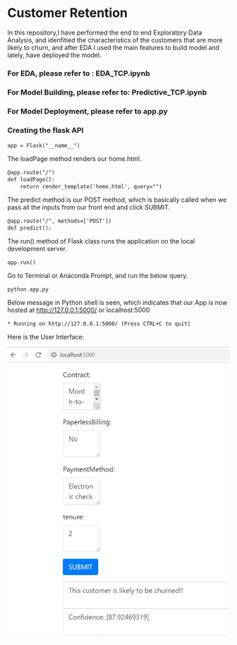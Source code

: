 # Customer Retention

In this repository,I have performed the end to end Exploratory Data Analysis, and idenfitied the characteristics of the customers that are more likely to churn, and  after EDA I used the main features to build model and lately, have deployed the model.

### For EDA, please refer to : EDA_TCP.ipynb
### For Model Building, please refer to: Predictive_TCP.ipynb
### For Model Deployment, please refer to app.py


### Creating the flask API

```
app = Flask("__name__")
```

The loadPage method renders our home.html.
```
@app.route("/")
def loadPage():
	return render_template('home.html', query="")
```

The predict method is our POST method, which is basically called when we pass all the inputs from our front end and click SUBMIT.
```
@app.route("/", methods=['POST'])
def predict():
```
  
The run() method of Flask class runs the application on the local development server.
```
app.run()
```

Go to Terminal or Anaconda Prompt, and run the below query.
```
python app.py
```


Below message in Python shell is seen, which indicates that our App is now hosted at http://127.0.0.1:5000/ or localhost:5000
```
* Running on http://127.0.0.1:5000/ (Press CTRL+C to quit)
```


Here is the User Interface:

![Customer Retention](https://github.com/aman-ku/Telecom-Customer-Churn/blob/4f148545ee615ee1e6b3ffc0961b1d0b4bd85736/images/frontend.JPG)
